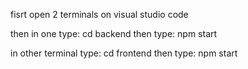 fisrt open 2 terminals on visual studio code

then in one type: cd backend
then type: npm start

in other terminal type: cd frontend
then type: npm start
